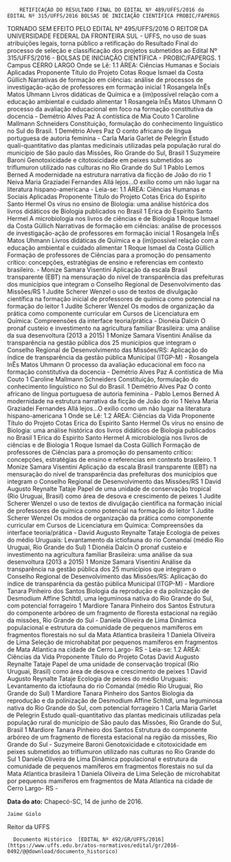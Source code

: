         RETIFICAÇÃO DO RESULTADO FINAL DO EDITAL Nº 489/UFFS/2016 do EDITAL Nº 315/UFFS/2016 BOLSAS DE INICIAÇÃO CIENTÍFICA PROBIC/FAPERGS  

TORNADO SEM EFEITO PELO EDITAL Nº 495/UFFS/2016 O REITOR DA UNIVERSIDADE FEDERAL DA FRONTEIRA SUL - UFFS, no uso de suas atribuições legais, torna público a retificação do Resultado Final do processo de seleção e classificação dos projetos submetidos ao Edital Nº 315/UFFS/2016 - BOLSAS DE INICIAÇÃO CIENTÍFICA - PROBIC/FAPERGS. 1 Campus CERRO LARGO Onde se Lê: 1.1 ÁREA: Ciências Humanas e Sociais Aplicadas Proponente Título do Projeto Cotas Roque Ismael da Costa Güllich Narrativas de formação em ciências: análise de processos de investigação-ação de professores em formação inicial 1 Rosangela InÊs Matos Uhmann Livros didáticas de Química e a (ím)possível relação com a educação ambiental e cuidado alimentar 1 Rosangela InÊs Matos Uhmann O processo da avaliação educacional em foco na formação constitutiva da docencia - Demétrio Alves Paz A contística de Mia Couto 1 Caroline Mallmann Schneiders Constituição, formulação do conhecimento linguístico no Sul do Brasil. 1 Demétrio Alves Paz O conto africano de língua portuguesa de autoria feminina - Carla Maria Garlet de Pelegrin Estudo quali-quantitativo das plantas medicinais utilizadas pela população rural do município de São paulo das Missões, Rio Grande do Sul, Brasil 1 Suzymeire Baroni Genotoxicidade e citotoxicidade em peixes submetidos ao triflumuron utilizado nas culturas no Rio Grande do Sul 1 Pablo Lemos Berned A modernidade na estrutura narrativa da ficção de João do rio 1 Neiva Maria Graziadei Fernandes Allá lejos...O exílio como um não lugar na literatura hispano-americana - Leia-se: 1.1 ÁREA: Ciências Humanas e Sociais Aplicadas Proponente Título do Projeto Cotas Erica do Espirito Santo Hermel Os vírus no ensino de Biologia: uma análise histórica dos livros didáticos de Biologia publicados no Brasil 1 Erica do Espirito Santo Hermel A microbiologia nos livros de ciências e de Biologia 1 Roque Ismael da Costa Güllich Narrativas de formação em ciências: análise de processos de investigação-ação de professores em formação inicial 1 Rosangela InÊs Matos Uhmann Livros didáticas de Química e a (ím)possível relação com a educação ambiental e cuidado alimentar 1 Roque Ismael da Costa Güllich Formação de professores de Ciências para a promoção do pensamento crítico: concepções, estratégias de ensino e referencias em contexto brasileiro. - Monize Samara Visentini Aplicação da escala Brasil transparente (EBT) na mensuração do nível de transparência das prefeituras dos municípios que integram o Conselho Regional de Desenvolvimento das Missões/RS 1 Judite Scherer Wenzel o uso de textos de divulgação científica na formação inicial de professores de química como potencial na formação do leitor 1 Judite Scherer Wenzel Os modos de organização da prática como componente curricular em Cursos de Licenciatura em Química: Compreensões da interface teoria/prática - Dionéia Dalcin O pronaf custeio e investimento na agricultura familiar Brasileira: uma análise da sua desenvoltura (2013 a 2015) 1 Monize Samara Visentini Análise da transparência na gestão pública dos 25 municípios que integram o Conselho Regional de Desenvolvimento das Missões/RS: Aplicação do índice de transparência da gestão pública Municipal (ITGP-M) - Rosangela InÊs Matos Uhmann O processo da avaliação educacional em foco na formação constitutiva da docencia - Demétrio Alves Paz A contística de Mia Couto 1 Caroline Mallmann Schneiders Constituição, formulação do conhecimento linguístico no Sul do Brasil. 1 Demétrio Alves Paz O conto africano de língua portuguesa de autoria feminina - Pablo Lemos Berned A modernidade na estrutura narrativa da ficção de João do rio 1 Neiva Maria Graziadei Fernandes Allá lejos...O exílio como um não lugar na literatura hispano-americana 1 Onde se Lê: 1.2 ÁREA: Ciências da Vida Proponente Título do Projeto Cotas Erica do Espirito Santo Hermel Os vírus no ensino de Biologia: uma análise histórica dos livros didáticos de Biologia publicados no Brasil 1 Erica do Espirito Santo Hermel A microbiologia nos livros de ciências e de Biologia 1 Roque Ismael da Costa Güllich Formação de professores de Ciências para a promoção do pensamento crítico: concepções, estratégias de ensino e referencias em contexto brasileiro. 1 Monize Samara Visentini Aplicação da escala Brasil transparente (EBT) na mensuração do nível de transparência das prefeituras dos municípios que integram o Conselho Regional de Desenvolvimento das Missões/RS 1 David Augusto Reynalte Tataje Papel de uma unidade de conservação tropical (Rio Uruguai, Brasil) como área de desova e crescimento de peixes 1 Judite Scherer Wenzel o uso de textos de divulgação científica na formação inicial de professores de química como potencial na formação do leitor 1 Judite Scherer Wenzel Os modos de organização da prática como componente curricular em Cursos de Licenciatura em Química: Compreensões da interface teoria/prática - David Augusto Reynalte Tataje Ecologia de peixes do médio Uruguais: Levantamento da ictiofauna do rio Comandaí (médio Rio Uruguai, Rio Grande do Sul) 1 Dionéia Dalcin O pronaf custeio e investimento na agricultura familiar Brasileira: uma análise da sua desenvoltura (2013 a 2015) 1 Monize Samara Visentini Análise da transparência na gestão pública dos 25 municípios que integram o Conselho Regional de Desenvolvimento das Missões/RS: Aplicação do índice de transparência da gestão pública Municipal (ITGP-M) - Mardiore Tanara Pinheiro dos Santos Biologia da reprodução e da polinização de Desmodium Affine Schltdl, uma leguminosa nativa do Rio Grande do Sul, com potencial forrageiro 1 Mardiore Tanara Pinheiro dos Santos Estrutura do componente arbóreo de um fragmento de floresta estacional na região da missões, Rio Grande do Sul - Daniela Oliveira de Lima Dinâmica populacional e estrutura da comunidade de pequenos mamíferos em fragmentos florestais no sul da Mata Atlantica brasileira 1 Daniela Oliveira de Lima Seleção de microhabitat por pequenos mamíferos em fragmentos de Mata Atlantica na cidade de Cerro Largo- RS - Leia-se: 1.2 ÁREA: Ciências da Vida Proponente Título do Projeto Cotas David Augusto Reynalte Tataje Papel de uma unidade de conservação tropical (Rio Uruguai, Brasil) como área de desova e crescimento de peixes 1 David Augusto Reynalte Tataje Ecologia de peixes do médio Uruguais: Levantamento da ictiofauna do rio Comandaí (médio Rio Uruguai, Rio Grande do Sul) 1 Mardiore Tanara Pinheiro dos Santos Biologia da reprodução e da polinização de Desmodium Affine Schltdl, uma leguminosa nativa do Rio Grande do Sul, com potencial forrageiro 1 Carla Maria Garlet de Pelegrin Estudo quali-quantitativo das plantas medicinais utilizadas pela população rural do município de São paulo das Missões, Rio Grande do Sul, Brasil 1 Mardiore Tanara Pinheiro dos Santos Estrutura do componente arbóreo de um fragmento de floresta estacional na região da missões, Rio Grande do Sul - Suzymeire Baroni Genotoxicidade e citotoxicidade em peixes submetidos ao triflumuron utilizado nas culturas no Rio Grande do Sul 1 Daniela Oliveira de Lima Dinâmica populacional e estrutura da comunidade de pequenos mamíferos em fragmentos florestais no sul da Mata Atlantica brasileira 1 Daniela Oliveira de Lima Seleção de microhabitat por pequenos mamíferos em fragmentos de Mata Atlantica na cidade de Cerro Largo- RS -

   **Data do ato:** Chapecó-SC, 14 de junho de 2016.   
 

    Jaime Giolo   
 Reitor da UFFS 

      Documento Histórico  [EDITAL Nº 492/GR/UFFS/2016](https://www.uffs.edu.br/atos-normativos/edital/gr/2016-0492/@@download/documento_historico)     
      